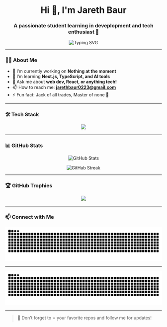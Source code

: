 <!-- Profile README with Animations -->

<h1 align="center">Hi 👋, I'm Jareth Baur</h1>
<h3 align="center">A passionate student learning in deveplopment and tech enthusiast 🚀</h3>

<p align="center">
  <img src="https://readme-typing-svg.herokuapp.com?font=Fira+Code&size=25&duration=3000&pause=1000&center=true&vCenter=true&width=435&lines=Welcome+to+my+GitHub!;Full-Stack+Developer;Lifelong+learner+%F0%9F%93%9A;Always+building+something+cool!+%F0%9F%94%A5" alt="Typing SVG" />
</p>

---

### 👨‍💻 About Me

- 🔭 I’m currently working on **Nothing at the moment**
- 🌱 I’m learning **Next.js, TypeScript, and AI tools**
- 💬 Ask me about **web dev, React, or anything tech!**
- 📫 How to reach me: **jarethbaur0223@gmail.com**
- ⚡ Fun fact: Jack of all trades, Master of none 🤖

---

### 🛠️ Tech Stack

<p align="center">
  <img src="https://skillicons.dev/icons?i=js,ts,java,react,nextjs,nodejs,html,css,tailwind,python,github,vscode" />
</p>

---

### 📊 GitHub Stats

<p align="center">
  <img src="https://github-readme-stats.vercel.app/api?username=Jareth-Baur&show_icons=true&theme=radical" alt="GitHub Stats" />
</p>

<p align="center">
  <img src="https://github-readme-streak-stats.herokuapp.com/?user=Jareth-Baur&theme=radical" alt="GitHub Streak" />
</p>

---

### 🏆 GitHub Trophies

<p align="center">
  <img src="https://github-profile-trophy.vercel.app/?username=Jareth-Baur&theme=algolia&no-bg=true&no-frame=true" />
</p>

---

### 📫 Connect with Me

<p align="center">
  <picture>
    <source media="(prefers-color-scheme: dark)" srcset="https://raw.githubusercontent.com/Jareth-Baur/Jareth-Baur/output/github-contribution-grid-snake-dark.svg" />
    <img alt="snake animation" src="https://raw.githubusercontent.com/Jareth-Baur/Jareth-Baur/output/github-contribution-grid-snake.svg" />
  </picture>
</p>


---

<p align="center">
  <picture>
    <source media="(prefers-color-scheme: dark)" srcset="https://raw.githubusercontent.com/Jareth-Baur/Jareth-Baur/output/github-contribution-grid-snake-dark.svg" />
    <img alt="snake animation" src="https://raw.githubusercontent.com/Jareth-Baur/Jareth-Baur/output/github-contribution-grid-snake.svg" />
  </picture>
</p>

---

> 🌟 Don’t forget to ⭐ your favorite repos and follow me for updates!
